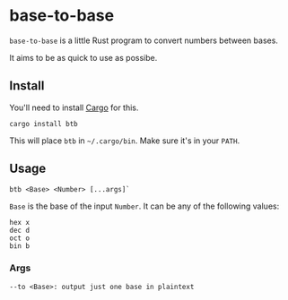 # base-to-base

`base-to-base` is a little Rust program to convert numbers between bases.

It aims to be as quick to use as possibe.

## Install

You'll need to install [Cargo](https://doc.rust-lang.org/cargo/getting-started/installation.html) for this.

```
cargo install btb
```

This will place `btb` in `~/.cargo/bin`. Make sure it's in your `PATH`.

## Usage

```
btb <Base> <Number> [...args]`
```

`Base` is the base of the input `Number`. It can be any of the following values:

```
hex x
dec d
oct o
bin b
```

### Args

```
--to <Base>: output just one base in plaintext
```
